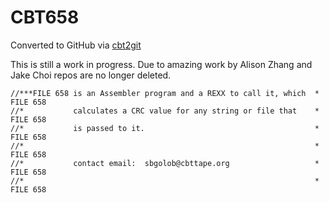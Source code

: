 # CBT658
Converted to GitHub via [cbt2git](https://github.com/wizardofzos/cbt2git)

This is still a work in progress. 
Due to amazing work by Alison Zhang and Jake Choi repos are no longer deleted.

```
//***FILE 658 is an Assembler program and a REXX to call it, which  *   FILE 658
//*           calculates a CRC value for any string or file that    *   FILE 658
//*           is passed to it.                                      *   FILE 658
//*                                                                 *   FILE 658
//*           contact email:  sbgolob@cbttape.org                   *   FILE 658
//*                                                                 *   FILE 658
```
